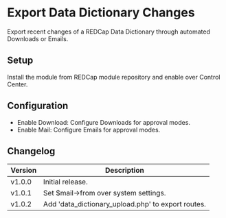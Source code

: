 # Export Data Dictionary Changes
Export recent changes of a REDCap Data Dictionary through automated Downloads or Emails.

## Setup

Install the module from REDCap module repository and enable over Control Center.

## Configuration

- Enable Download: Configure Downloads for approval modes.
- Enable Mail: Configure Emails for approval modes.

## Changelog

Version | Description
------- | --------------------
v1.0.0  | Initial release.
v1.0.1  | Set $mail->from over system settings.
v1.0.2  | Add 'data_dictionary_upload.php' to export routes.